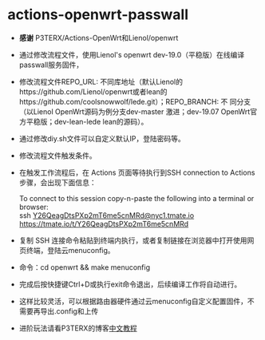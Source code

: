 # actions-openwrt-passwall

- **感谢** P3TERX/Actions-OpenWrt和Lienol/openwrt
- 通过修改流程文件，使用Lienol's openwrt dev-19.0（平稳版）在线编译passwall服务固件，
- 修改流程文件REPO_URL: 不同库地址（默认Lienol的https://github.com/Lienol/openwrt或者lean的https://github.com/coolsnowwolf/lede.git）；REPO_BRANCH: 不 
同分支 （以Lienol OpenWrt源码为例分支dev-master 激进；dev-19.07 OpenWrt官方平稳版；dev-lean-lede lean的源码）。
- 通过修改diy.sh文件可以自定义默认IP，登陆密码等。
- 修改流程文件触发条件。
- 在触发工作流程后，在 Actions 页面等待执行到SSH connection to Actions步骤，会出现下面信息：  

  To connect to this session copy-n-paste the following into a terminal or browser:  
  ssh Y26QeagDtsPXp2mT6me5cnMRd@nyc1.tmate.io  
  https://tmate.io/t/Y26QeagDtsPXp2mT6me5cnMRd  

- 复制 SSH 连接命令粘贴到终端内执行，或者复制链接在浏览器中打开使用网页终端，登陆云menuconfig。
- 命令：cd openwrt && make menuconfig
- 完成后按快捷键Ctrl+D或执行exit命令退出，后续编译工作将自动进行。
- 这样比较灵活，可以根据路由器硬件通过云menuconfig自定义配置固件，不需要再导出.config和上传
- 进阶玩法请看P3TERX的博客[中文教程](https://p3terx.com/archives/build-openwrt-with-github-actions.html)
